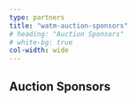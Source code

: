```yaml
---
type: partners
title: "watm-auction-sponsors"
# heading: "Auction Sponsors"
# white-bg: true
col-width: wide
---
```


## <span class="emphasized-header">Auction Sponsors</span>
